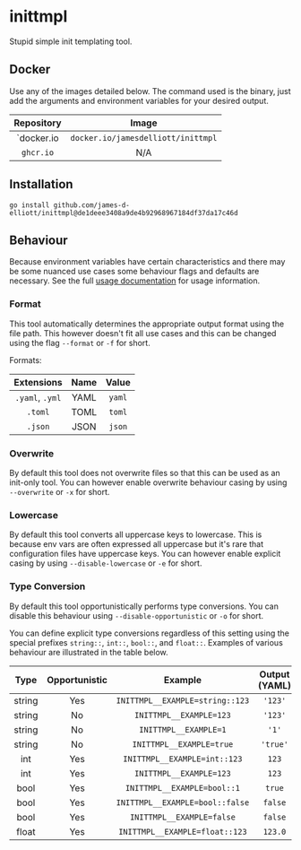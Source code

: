# inittmpl

Stupid simple init templating tool.

## Docker

Use any of the images detailed below. The command used is the binary, just add the arguments and
environment variables for your desired output.

| Repository |               Image                |
|:----------:|:----------------------------------:|
| `docker.io | `docker.io/jamesdelliott/inittmpl` |
| `ghcr.io`  |                N/A                 |

## Installation

`go install github.com/james-d-elliott/inittmpl@de1deee3408a9de4b92968967184df37da17c46d`

## Behaviour

Because environment variables have certain characteristics and there may be some nuanced use cases some behaviour flags 
and defaults are necessary. See the full [usage documentation](USAGE.md) for usage information.

### Format

This tool automatically determines the appropriate output format using the file path. This however doesn't fit all use
cases and this can be changed using the flag `--format` or `-f` for short.

Formats:

|   Extensions    | Name | Value  |
|:---------------:|:----:|:------:|
| `.yaml`, `.yml` | YAML | `yaml` |
|     `.toml`     | TOML | `toml` |
|     `.json`     | JSON | `json` |

### Overwrite

By default this tool does not overwrite files so that this can be used as an init-only tool. You can however enable 
overwrite behaviour casing by using
`--overwrite` or `-x` for short.

### Lowercase

By default this tool converts all uppercase keys to lowercase. This is because env vars are often expressed all 
uppercase but it's rare that configuration files have uppercase keys. You can however enable explicit casing by using
`--disable-lowercase` or `-e` for short.

### Type Conversion

By default this tool opportunistically performs type conversions. You can disable this behaviour using 
`--disable-opportunistic` or `-o` for short.

You can define explicit type conversions regardless of this setting using the special prefixes `string::`, `int::`, 
`bool::`, and `float::`. Examples of various behaviour are illustrated in the table below.

|  Type  | Opportunistic |             Example             | Output (YAML) |
|:------:|:-------------:|:-------------------------------:|:-------------:|
| string |      Yes      | `INITTMPL__EXAMPLE=string::123` |    `'123'`    |
| string |      No       |     `INITTMPL__EXAMPLE=123`     |    `'123'`    |
| string |      No       |      `INITTMPL__EXAMPLE=1`      |     `'1'`     |
| string |      No       |    `INITTMPL__EXAMPLE=true`     |   `'true'`    |
|  int   |      Yes      |  `INITTMPL__EXAMPLE=int::123`   |     `123`     |
|  int   |      Yes      |     `INITTMPL__EXAMPLE=123`     |     `123`     |
|  bool  |      Yes      |   `INITTMPL__EXAMPLE=bool::1`   |    `true`     |
|  bool  |      Yes      | `INITTMPL__EXAMPLE=bool::false` |    `false`    |
|  bool  |      Yes      |    `INITTMPL__EXAMPLE=false`    |    `false`    |
| float  |      Yes      | `INITTMPL__EXAMPLE=float::123`  |    `123.0`    |
